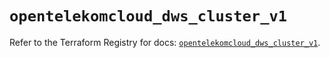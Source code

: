 # `opentelekomcloud_dws_cluster_v1`

Refer to the Terraform Registry for docs: [`opentelekomcloud_dws_cluster_v1`](https://registry.terraform.io/providers/opentelekomcloud/opentelekomcloud/1.36.27/docs/resources/dws_cluster_v1).
